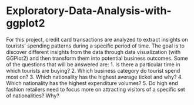 # Exploratory-Data-Analysis-with-ggplot2
For this project, credit card transactions are analyzed to extract insights on tourists' spending patterns during a specific period of time. The goal is to discover different insights from the data through data visualization (with GGPlot2) and then transform them into potential business outcomes. Some of the questions that will be answered are: 1. Is there a particular time in which tourists are buying? 2. Which business category do tourist spend most on? 3. Which nationality has the highest average ticket and why? 4. Which nationality has the highest expenditure volumes? 5. Do high end fashion retailers need to focus more on attracting visitors of a specific set of nationalities? Why?
